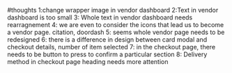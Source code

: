 #thoughts
1:change wrapper image in vendor dashboard
2:Text in vendor dashboard is too small
3: Whole text in vendor dashboard needs rearragnement
4: we are even to consider the icons that lead us to become a vendor page. citation, doordash
5: seems whole vendor page needs to be redesigned
6: there is a difference in design between card modal and checkout details, number of item selected
7: in the checkout page, there needs to be button to press to confirm a particular section
8: Delivery method in checkout page heading needs more attention
